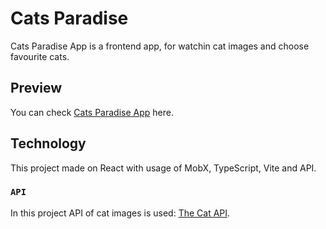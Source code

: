 # Cats Paradise

Cats Paradise App is a frontend app, for watchin cat images and choose favourite cats.

## Preview

You can check [Cats Paradise App](https://dimadanilov.github.io/cats-paradise/) here.

## Technology

This project made on React with usage of MobX, TypeScript, Vite and API.

### `API`

In this project API of cat images is used: [The Cat API](https://thecatapi.com/).
